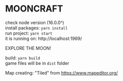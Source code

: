 # MOONCRAFT

check node version (16.0.0^)  
install packages: `yarn install`  
run project: `yarn start`  
it is running on: http://localhost:1969/  

EXPLORE THE MOON!

build: `yarn build`  
game files will be in `dist` folder  

Map creating: "Tiled" from https://www.mapeditor.org/  
